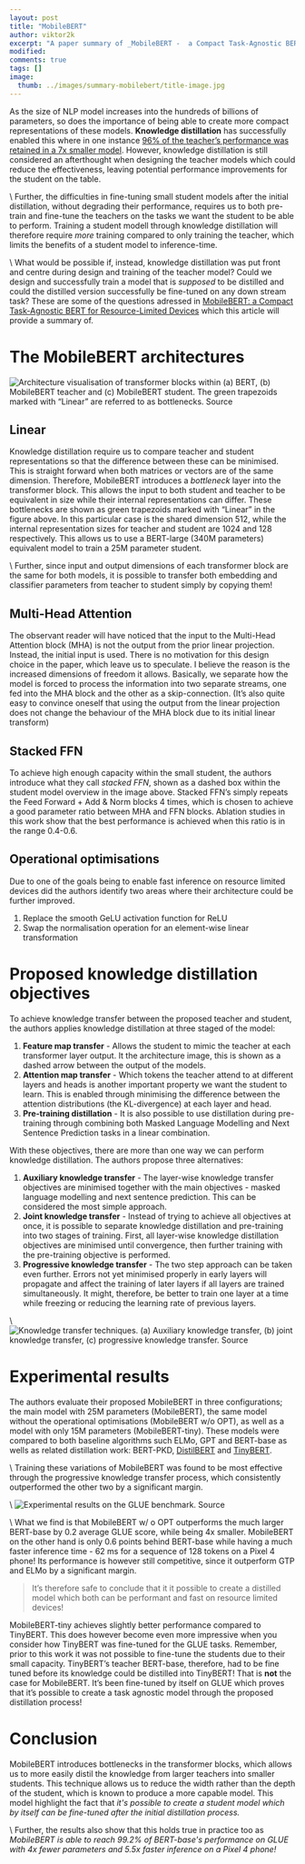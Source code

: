 ```yaml
---
layout: post
title: "MobileBERT"
author: viktor2k
excerpt: "A paper summary of _MobileBERT -  a Compact Task-Agnostic BERT for Resource-Limited Devices_ which covers the main motivation behind this work, their contribution and experimental findings."
modified:
comments: true
tags: []
image:
  thumb: ../images/summary-mobilebert/title-image.jpg
---
```


As the size of NLP model increases into the hundreds of billions of parameters, so does the importance of being able to create more compact representations of these models. **Knowledge distillation** has successfully enabled this where in one instance [96% of the teacher’s performance was retained in a 7x smaller model](https://medium.com/dair-ai/tinybert-size-does-matter-but-how-you-train-it-can-be-more-important-a5834831fa7d). However, knowledge distillation is still considered an afterthought when designing the teacher models which could reduce the effectiveness, leaving potential performance improvements for the student on the table.

\\
Further, the difficulties in fine-tuning small student models after the initial distillation, without degrading their performance, requires us to both pre-train and fine-tune the teachers on the tasks we want the student to be able to perform. Training a student modell through knowledge distillation will therefore require _more_ training compared to only training the teacher, which limits the benefits of a student model to inference-time.

\\
What would be possible if, instead, knowledge distillation was put front and centre during design and training of the teacher model? Could we design and successfully train a model that is _supposed_ to be distilled and could the distilled version successfully be fine-tuned on any down stream task? These are some of the questions adressed in [MobileBERT: a Compact Task-Agnostic BERT for Resource-Limited Devices](https://www.aclweb.org/anthology/2020.acl-main.195.pdf) which this article will provide a summary of.

# The MobileBERT architectures
![Architecture visualisation of transformer blocks within (a) BERT, (b) MobileBERT teacher and (c) MobileBERT student. The green trapezoids marked with “Linear” are referred to as bottlenecks. [Source](https://www.aclweb.org/anthology/2020.acl-main.195.pdf)](../images/summary-mobilebert/architecture-teacher-and-student.jpg)

## Linear
Knowledge distillation require us to compare teacher and student representations so that the difference between these can be minimised. This is straight forward when both matrices or vectors are of the same dimension. Therefore, MobileBERT introduces a _bottleneck_ layer into the transformer block. This allows the input to both student and teacher to be equivalent in size while their internal representations can differ. These bottlenecks are shown as green trapezoids marked with “Linear” in the figure above. In this particular case is the shared dimension 512, while the internal representation sizes for teacher and student are 1024 and 128 respectively. This allows us to use a BERT-large (340M parameters) equivalent model to train a 25M parameter student.

\\
Further, since input and output dimensions of each transformer block are the same for both models, it is possible to transfer both embedding and classifier parameters from teacher to student simply by copying them!

## Multi-Head Attention
The observant reader will have noticed that the input to the Multi-Head Attention block (MHA) is not the output from the prior linear projection. Instead, the initial input is used. There is no motivation for this design choice in the paper, which leave us to speculate. I believe the reason is the increased dimensions of freedom it allows. Basically, we separate how the model is forced to process the information into two separate streams, one fed into the MHA block and the other as a skip-connection. (It’s also quite easy to convince oneself that using the output from the linear projection does not change the behaviour of the MHA block due to its initial linear transform)

## Stacked FFN
To achieve high enough capacity within the small student, the authors introduce what they call _stacked FFN_, shown as a dashed box within the student model overview in the image above. Stacked FFN’s simply repeats the Feed Forward + Add & Norm blocks 4 times, which is chosen to achieve a good parameter ratio between MHA and FFN blocks. Ablation studies in this work show that the best performance is achieved when this ratio is in the range 0.4-0.6.

## Operational optimisations
Due to one of the goals being to enable fast inference on resource limited devices did the authors identify two areas where their architecture could be further improved.
1. Replace the smooth GeLU activation function for ReLU
2. Swap the normalisation operation for an element-wise linear transformation

# Proposed knowledge distillation objectives
To achieve knowledge transfer between the proposed teacher and student, the authors applies knowledge distillation at three staged of the model:
1. **Feature map transfer** - Allows the student to mimic the teacher at each transformer layer output. It the architecture image, this is shown as a dashed arrow between the output of the models.
2. **Attention map transfer** - Which tokens the teacher attend to at different layers and heads is another important property we want the student to learn. This is enabled through minimising the difference between the attention distributions (the KL-divergence) at each layer and head.
3. **Pre-training distillation** - It is also possible to use distillation during pre-training through combining both Masked Language Modelling and Next Sentence Prediction tasks in a linear combination.

With these objectives, there are more than one way we can perform knowledge distillation. The authors propose three alternatives:
1. **Auxiliary knowledge transfer** - The layer-wise knowledge transfer objectives are minimised together with the main objectives - masked language modelling and next sentence prediction. This can be considered the most simple approach.
2. **Joint knowledge transfer** - Instead of trying to achieve all objectives at once, it is possible to separate knowledge distillation and pre-training into two stages of training. First, all layer-wise knowledge distillation objectives are minimised until convergence, then further training with the pre-training objective is performed.
3. **Progressive knowledge transfer** - The two step approach can be taken even further. Errors not yet minimised properly in early layers will propagate and affect the training of later layers if all layers are trained simultaneously. It might, therefore, be better to train one layer at a time while freezing or reducing the learning rate of previous layers.

\\
![Knowledge transfer techniques. (a) Auxiliary knowledge transfer, (b) joint knowledge transfer, (c) progressive knowledge transfer. [Source](https://www.aclweb.org/anthology/2020.acl-main.195.pdf)](../images/summary-mobilebert/training-strategies.jpg)

# Experimental results
The authors evaluate their proposed MobileBERT in three configurations; the main model with 25M parameters (MobileBERT), the same model without the operational optimisations (MobileBERT w/o OPT), as well as a model with only 15M parameters (MobileBERT-tiny). These models were compared to both baseline algorithms such ELMo, GPT and BERT-base as wells as related distillation work: BERT-PKD, [DistilBERT](https://medium.com/dair-ai/tl-dr-distillbert-8fb0f9e3c03d) and [TinyBERT](https://medium.com/dair-ai/tinybert-size-does-matter-but-how-you-train-it-can-be-more-important-a5834831fa7d).

\\
Training these variations of MobileBERT was found to be most effective through the progressive knowledge transfer process, which consistently outperformed the other two by a significant margin.

\\
![Experimental results on the GLUE benchmark. [Source](https://www.aclweb.org/anthology/2020.acl-main.195.pdf)](../images/summary-mobilebert/results-glue.jpg)

\\
What we find is that MobileBERT w/ o OPT outperforms the much larger BERT-base by 0.2 average GLUE score, while being 4x smaller. MobileBERT on the other hand is only 0.6 points behind BERT-base while having a much faster inference time - 62 ms for a sequence of 128 tokens on a Pixel 4 phone! Its performance is however still competitive, since it outperform GTP and ELMo by a significant margin.

> It’s therefore safe to conclude that it it possible to create a distilled model which both can be performant and fast on resource limited devices!

MobileBERT-tiny achieves slightly better performance compared to TinyBERT. This does however become even more impressive when you consider how TinyBERT was fine-tuned for the GLUE tasks. Remember, prior to this work it was not possible to fine-tune the students due to their small capacity. TinyBERT’s teacher BERT-base, therefore, had to be fine tuned before its knowledge could be distilled into TinyBERT! That is **not** the case for MobileBERT. It’s been fine-tuned by itself on GLUE which proves that it’s possible to create a task agnostic model through the proposed distillation process!

# Conclusion
MobileBERT introduces bottlenecks in the transformer blocks, which allows us to more easily distil the knowledge from larger teachers into smaller students. This technique allows us to reduce the width rather than the depth of the student, which is known to produce a more capable model. This model highlight the fact that _it's possible to create a student model which by itself can be fine-tuned after the initial distillation process._

\\
Further, the results also show that this holds true in practice too as _MobileBERT is able to reach 99.2% of BERT-base's performance on GLUE with 4x fewer parameters and 5.5x faster inference on a Pixel 4 phone!_
